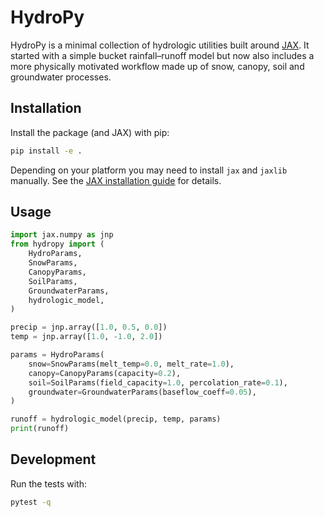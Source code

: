 # HydroPy

HydroPy is a minimal collection of hydrologic utilities built around
[JAX](https://github.com/google/jax). It started with a simple bucket
rainfall–runoff model but now also includes a more physically motivated
workflow made up of snow, canopy, soil and groundwater processes.

## Installation

Install the package (and JAX) with pip:

```bash
pip install -e .
```

Depending on your platform you may need to install `jax` and `jaxlib`
manually. See the [JAX installation guide](https://github.com/google/jax#installation)
for details.

## Usage

```python
import jax.numpy as jnp
from hydropy import (
    HydroParams,
    SnowParams,
    CanopyParams,
    SoilParams,
    GroundwaterParams,
    hydrologic_model,
)

precip = jnp.array([1.0, 0.5, 0.0])
temp = jnp.array([1.0, -1.0, 2.0])

params = HydroParams(
    snow=SnowParams(melt_temp=0.0, melt_rate=1.0),
    canopy=CanopyParams(capacity=0.2),
    soil=SoilParams(field_capacity=1.0, percolation_rate=0.1),
    groundwater=GroundwaterParams(baseflow_coeff=0.05),
)

runoff = hydrologic_model(precip, temp, params)
print(runoff)
```

## Development

Run the tests with:

```bash
pytest -q
```
